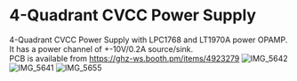 # 4-Quadrant CVCC Power Supply

4-Quadrant CVCC Power Supply with LPC1768 and LT1970A power OPAMP.<br>
It has a power channel of +-10V/0.2A source/sink.<br>
PCB is available from https://ghz-ws.booth.pm/items/4923279
![IMG_5642](https://github.com/ghz-ws/LPC1768-Bipolar-PSU/assets/52226620/d6c14d62-aeb3-4ba1-a80b-9d6dd4a314b6)
![IMG_5641](https://github.com/ghz-ws/LPC1768-Bipolar-PSU/assets/52226620/8460dbf9-a6bd-4f2a-ba1a-afeefe77cfba)
![IMG_5655](https://github.com/ghz-ws/LPC1768-Bipolar-PSU/assets/52226620/493ef5ca-973f-45a8-a8f7-afe91415e7b1)
